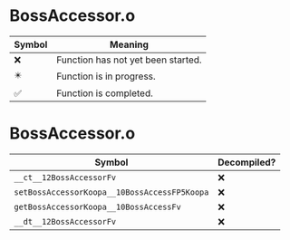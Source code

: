 # BossAccessor.o
| Symbol | Meaning 
| ------------- | ------------- 
| :x: | Function has not yet been started. 
| :eight_pointed_black_star: | Function is in progress. 
| :white_check_mark: | Function is completed. 


# BossAccessor.o
| Symbol | Decompiled? |
| ------------- | ------------- |
| `__ct__12BossAccessorFv` | :x: |
| `setBossAccessorKoopa__10BossAccessFP5Koopa` | :x: |
| `getBossAccessorKoopa__10BossAccessFv` | :x: |
| `__dt__12BossAccessorFv` | :x: |
